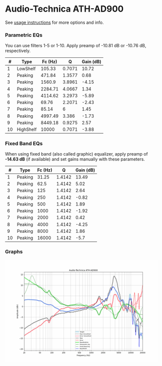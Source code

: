 # Audio-Technica ATH-AD900
See [usage instructions](https://github.com/jaakkopasanen/AutoEq#usage) for more options and info.

### Parametric EQs
You can use filters 1-5 or 1-10. Apply preamp of -10.81 dB or -10.76 dB, respectively.

|   # | Type      |   Fc (Hz) |      Q |   Gain (dB) |
|-----|-----------|-----------|--------|-------------|
|   1 | LowShelf  |    105.33 | 0.7071 |       10.72 |
|   2 | Peaking   |    471.84 | 1.3577 |        0.68 |
|   3 | Peaking   |   1560.9  | 3.8961 |       -4.15 |
|   4 | Peaking   |   2284.71 | 4.0667 |        1.34 |
|   5 | Peaking   |   4114.62 | 3.2973 |       -5.89 |
|   6 | Peaking   |     69.76 | 2.2071 |       -2.43 |
|   7 | Peaking   |     85.14 | 6      |        1.45 |
|   8 | Peaking   |   4997.49 | 3.386  |       -1.73 |
|   9 | Peaking   |   8449.18 | 0.9275 |        2.57 |
|  10 | HighShelf |  10000    | 0.7071 |       -3.88 |

### Fixed Band EQs
When using fixed band (also called graphic) equalizer, apply preamp of **-14.63 dB** (if available) and set gains manually with these parameters.

|   # | Type    |   Fc (Hz) |      Q |   Gain (dB) |
|-----|---------|-----------|--------|-------------|
|   1 | Peaking |     31.25 | 1.4142 |       13.49 |
|   2 | Peaking |     62.5  | 1.4142 |        5.02 |
|   3 | Peaking |    125    | 1.4142 |        2.64 |
|   4 | Peaking |    250    | 1.4142 |       -0.82 |
|   5 | Peaking |    500    | 1.4142 |        1.89 |
|   6 | Peaking |   1000    | 1.4142 |       -1.92 |
|   7 | Peaking |   2000    | 1.4142 |        0.42 |
|   8 | Peaking |   4000    | 1.4142 |       -4.25 |
|   9 | Peaking |   8000    | 1.4142 |        1.86 |
|  10 | Peaking |  16000    | 1.4142 |       -5.7  |

### Graphs
![](./Audio-Technica%20ATH-AD900.png)

